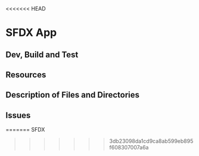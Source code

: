 <<<<<<< HEAD
# SFDX  App

## Dev, Build and Test


## Resources


## Description of Files and Directories


## Issues


=======
SFDX
>>>>>>> 3db23098da1cd9ca8ab599eb895f608307007a6a
